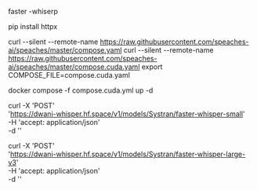 faster -whiserp

pip install httpx

curl --silent --remote-name https://raw.githubusercontent.com/speaches-ai/speaches/master/compose.yaml
curl --silent --remote-name https://raw.githubusercontent.com/speaches-ai/speaches/master/compose.cuda.yaml
export COMPOSE_FILE=compose.cuda.yaml

docker compose -f compose.cuda.yml up -d


curl -X 'POST' \
  'https://dwani-whisper.hf.space/v1/models/Systran/faster-whisper-small' \
  -H 'accept: application/json' \
  -d ''


curl -X 'POST' \
  'https://dwani-whisper.hf.space/v1/models/Systran/faster-whisper-large-v3' \
  -H 'accept: application/json' \
  -d ''
